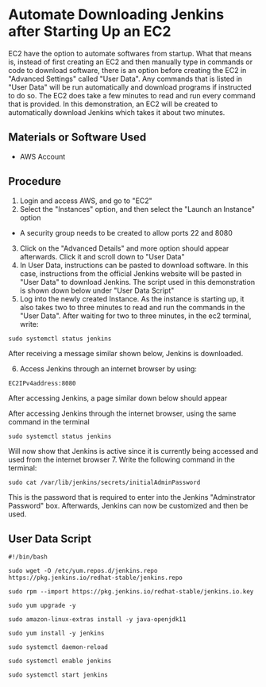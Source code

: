 # Automate Downloading Jenkins after Starting Up an EC2
EC2 have the option to automate softwares from startup. What that means is, instead of first creating
an EC2 and then manually type in commands or code to download software, there is an option before creating
the EC2 in "Advanced Settings" called "User Data". Any commands that is listed in "User Data" will be run automatically
and download programs if instructed to do so. The EC2 does take a few minutes to read and run every command that is provided.
In this demonstration, an EC2 will be created to automatically download Jenkins which takes it about
two minutes.

## Materials or Software Used
* AWS Account

## Procedure
1. Login and access AWS, and go to "EC2"
2. Select the "Instances" option, and then select the "Launch an Instance" option
* A security group needs to be created to allow ports 22 and 8080 
3. Click on the "Advanced Details" and more option should appear afterwards. Click it and scroll down
to "User Data"
4. In User Data, instructions can be pasted to download software. In this case, instructions from the
official Jenkins website will be pasted in "User Data" to download Jenkins. The script used in this 
demonstration is shown down below under "User Data Script"
5. Log into the newly created Instance. As the instance is starting up, it also takes two to three minutes
to read and run the commands in the "User Data". After waiting for two to three minutes, in the ec2 terminal,
write:
```
sudo systemctl status jenkins
```
After receiving a message similar shown below, Jenkins is downloaded.


6. Access Jenkins through an internet browser by using: 
```
EC2IPv4address:8080
```
After accessing Jenkins, a page similar down below should appear


After accessing Jenkins through the internet browser, using the same command in the terminal
```
sudo systemctl status jenkins
```
Will now show that Jenkins is active since it is currently being accessed and used from the internet
browser
7. Write the following command in the terminal:
```
sudo cat /var/lib/jenkins/secrets/initialAdminPassword
```
This is the password that is required to enter into the Jenkins "Adminstrator Password" box. Afterwards,
Jenkins can now be customized and then be used.


## User Data Script
```
#!/bin/bash

sudo wget -O /etc/yum.repos.d/jenkins.repo https://pkg.jenkins.io/redhat-stable/jenkins.repo

sudo rpm --import https://pkg.jenkins.io/redhat-stable/jenkins.io.key

sudo yum upgrade -y

sudo amazon-linux-extras install -y java-openjdk11

sudo yum install -y jenkins

sudo systemctl daemon-reload

sudo systemctl enable jenkins

sudo systemctl start jenkins
```
